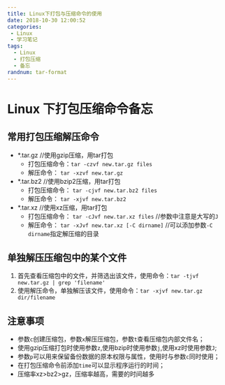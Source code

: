```yaml
---
title: Linux下打包与压缩命令的使用
date: 2018-10-30 12:00:52
categories: 
 - Linux
 - 学习笔记
tags:
  - Linux
  - 打包压缩
  - 备忘
randnum: tar-format
---
```


# Linux 下打包压缩命令备忘

## 常用打包压缩解压命令
- \*.tar.gz  //使用gzip压缩，用tar打包
  - 打包压缩命令：`tar -czvf new.tar.gz files `
  - 解压命令： `tar -xzvf new.tar.gz`
- \*.tar.bz2 //使用bzip2压缩，用tar打包
  - 打包压缩命令： `tar -cjvf new.tar.bz2 files`
  - 解压命令： `tar -xjvf new.tar.bz2`
- *.tar.xz //使用xz压缩，用tar打包
  - 打包压缩命令： `tar -cJvf new.tar.xz files` //参数中注意是大写的`J`
  - 解压命令： `tar -xJvf new.tar.xz [-C dirname]` //可以添加参数`-C dirname`指定解压缩的目录
## 单独解压压缩包中的某个文件
  1. 首先查看压缩包中的文件，并筛选出该文件，使用命令：`tar -tjvf new.tar.gz | grep 'filename'`
  2. 使用解压命令，单独解压该文件，使用命令：`tar -xjvf new.tar.gz dir/filename`
## 注意事项
  - 参数`c`创建压缩包，参数`x`解压压缩包，参数`t`查看压缩包内部文件名；
  - 使用gzip压缩打包时使用参数`z`,使用bzip时使用参数`j`,使用xz时使用参数`J`;
  - 参数`p`可以用来保留备份数据的原本权限与属性，使用时与参数`c`同时使用；
  - 在打包压缩命令前添加`time`可以显示程序运行的时间；
- 压缩率xz>bz2>gz，压缩率越高，需要的时间越多
